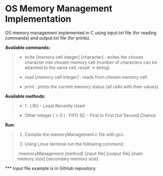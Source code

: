 # OS Memory Management Implementation

OS memory management implemented in C using input.txt file (for reading commands) and output.txt file (for prints).

**Available commands:** 

>- write [memory cell integer] [character] : writes the chosen character into chosen memory cell (number of characters can be attached 
>to the same cell, result -> string).
>
>- read [memory cell integer] : reads from chosen memory cell
>
>- print : prints the current memory status (all cells with their values)

**Available methods:**

>- 1 : LRU - Least Recently Used
>
>- Other integer ( > 0 ) : FIFO SC - First In First Out Second Chance

**Run:**
>1. Compile the memoryManagement.c file with gcc.
>
>2. Using Linux terminal run the following command:
>
>./memoryManagement [method] [input file] [output file] [main memory size] [secondary memory size]

*** Input file example is in GitHub repository.
